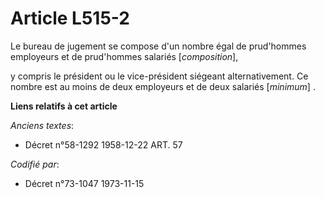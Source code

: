 # Article L515-2

Le bureau de jugement se compose d'un nombre égal de prud'hommes employeurs et de prud'hommes salariés [*composition*],

y compris le président ou le vice-président siégeant alternativement. Ce nombre est au moins de deux employeurs et de deux
salariés [*minimum*] .

**Liens relatifs à cet article**

_Anciens textes_:

  - Décret n°58-1292 1958-12-22 ART. 57

_Codifié par_:

  - Décret n°73-1047 1973-11-15
